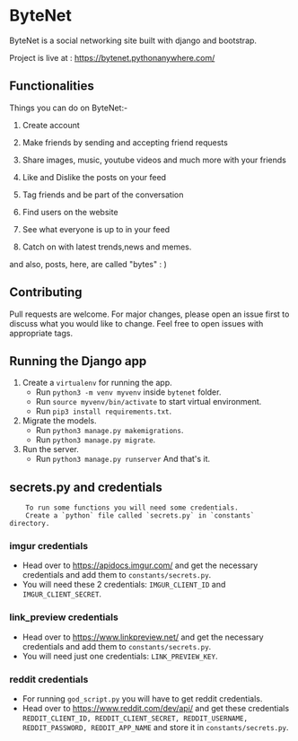 # ByteNet
ByteNet is a social networking site built with django and bootstrap. 

Project is live at : https://bytenet.pythonanywhere.com/


## Functionalities


Things you can do on ByteNet:-

1. Create account

2. Make friends by sending and accepting friend requests

3. Share images, music, youtube videos and much more with your friends

4. Like and Dislike the posts on your feed

5. Tag friends and be part of the conversation

6. Find users on the website

7. See what everyone is up to in your feed

8. Catch on with latest trends,news and memes.

and also, posts, here, are called "bytes" : )

## Contributing
Pull requests are welcome. For major changes, please open an issue first to discuss what you would like to change.
Feel free to open issues with appropriate tags.

## Running the Django app
1. Create a `virtualenv` for running the app.
    - Run `python3 -m venv myvenv` inside `bytenet` folder.
    - Run `source myvenv/bin/activate` to start virtual environment.
    - Run `pip3 install requirements.txt`.
2. Migrate the models.
    - Run `python3 manage.py makemigrations`.
    - Run `python3 manage.py migrate`.
3. Run the server.
    - Run `python3 manage.py runserver`
And that's it.
## secrets.py and credentials
        
        To run some functions you will need some credentials.
        Create a `python` file called `secrets.py` in `constants` directory.

###     imgur credentials

- Head over to https://apidocs.imgur.com/ and get the necessary credentials and add them to `constants/secrets.py`.
- You will need these 2 credentials: `IMGUR_CLIENT_ID` and `IMGUR_CLIENT_SECRET`.

###     link_preview credentials
            
- Head over to https://www.linkpreview.net/ and get the necessary credentials and add them to `constants/secrets.py`.
- You will need just one credentials: `LINK_PREVIEW_KEY`.

###     reddit credentials
            
- For running `god_script.py` you will have to get reddit credentials.
- Head over to https://www.reddit.com/dev/api/ and get these credentials `REDDIT_CLIENT_ID, REDDIT_CLIENT_SECRET, REDDIT_USERNAME, REDDIT_PASSWORD, REDDIT_APP_NAME` and store it in `constants/secrets.py`. 